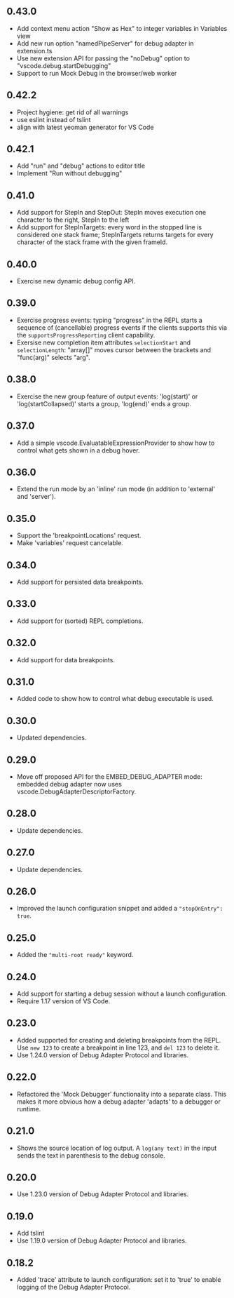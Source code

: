 
## 0.43.0
* Add context menu action "Show as Hex" to integer variables in Variables view
* Add new run option "namedPipeServer" for debug adapter in extension.ts
* Use new extension API for passing the "noDebug" option to "vscode.debug.startDebugging"
* Support to run Mock Debug in the browser/web worker

## 0.42.2
* Project hygiene: get rid of all warnings
* use eslint instead of tslint
* align with latest yeoman generator for VS Code

## 0.42.1
* Add "run" and "debug" actions to editor title
* Implement "Run without debugging"

## 0.41.0
* Add support for StepIn and StepOut: StepIn moves execution one character to the right, StepIn to the left
* Add support for StepInTargets: every word in the stopped line is considered one stack frame; StepInTargets returns targets for every character of the stack frame with the given frameId.

## 0.40.0
* Exercise new dynamic debug config API.

## 0.39.0
* Exercise progress events: typing "progress" in the REPL starts a sequence of (cancellable) progress events if the clients supports this via the `supportsProgressReporting` client capability.
* Exersise new completion item attributes `selectionStart` and `selectionLength`: "array[]" moves cursor between the brackets and "func(arg)" selects "arg".

## 0.38.0
* Exercise the new group feature of output events: 'log(start)' or 'log(startCollapsed)' starts a group, 'log(end)' ends a group.

## 0.37.0
* Add a simple vscode.EvaluatableExpressionProvider to show how to control what gets shown in a debug hover.

## 0.36.0
* Extend the run mode by an 'inline' run mode (in addition to 'external' and 'server').

## 0.35.0
* Support the 'breakpointLocations' request.
* Make 'variables' request cancelable.

## 0.34.0
* Add support for persisted data breakpoints.

## 0.33.0
* Add support for (sorted) REPL completions.

## 0.32.0
* Add support for data breakpoints.

## 0.31.0
* Added code to show how to control what debug executable is used.

## 0.30.0
* Updated dependencies.

## 0.29.0
* Move off proposed API for the EMBED_DEBUG_ADAPTER mode: embedded debug adapter now uses vscode.DebugAdapterDescriptorFactory.

## 0.28.0
* Update dependencies.

## 0.27.0
* Update dependencies.

## 0.26.0
* Improved the launch configuration snippet and added a `"stopOnEntry": true`.

## 0.25.0
* Added the `"multi-root ready"` keyword.

## 0.24.0
* Add support for starting a debug session without a launch configuration.
* Require 1.17 version of VS Code.

## 0.23.0
* Added supported for creating and deleting breakpoints from the REPL. Use `new 123` to create a breakpoint in line 123, and `del 123` to delete it.
* Use 1.24.0 version of Debug Adapter Protocol and libraries.

## 0.22.0
* Refactored the 'Mock Debugger' functionality into a separate class. This makes it more obvious how a debug adapter 'adapts' to a debugger or runtime.

## 0.21.0
* Shows the source location of log output. A `log(any text)` in the input sends the text in parenthesis to the debug console.

## 0.20.0
* Use 1.23.0 version of Debug Adapter Protocol and libraries.

## 0.19.0
* Add tslint
* Use 1.19.0 version of Debug Adapter Protocol and libraries.

## 0.18.2
* Added 'trace' attribute to launch configuration: set it to 'true' to enable logging of the Debug Adapter Protocol.

